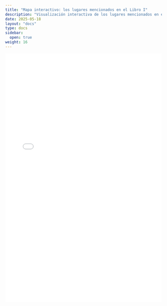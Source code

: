 ```yaml
---
title: "Mapa interactivo: los lugares mencionados en el Libro I"
description: "Visualización interactiva de los lugares mencionados en el Libro I de la Guerra del Peloponeso."
date: 2025-05-18
layout: "docs"
type: docs
sidebar:
  open: true
weight: 16
---
```


<iframe src="static/mapas/mapa_interactivo_tucidides_libro_1.html" width="100%" height="800" style="border: none;"></iframe>
